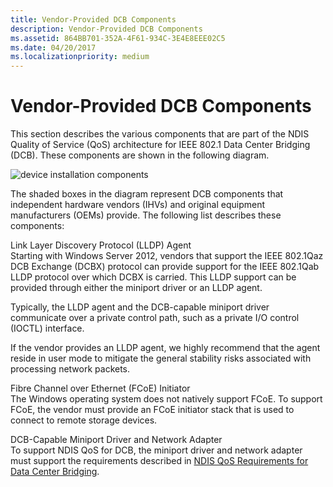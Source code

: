 ```yaml
---
title: Vendor-Provided DCB Components
description: Vendor-Provided DCB Components
ms.assetid: 864BB701-352A-4F61-934C-3E4E8EEE02C5
ms.date: 04/20/2017
ms.localizationpriority: medium
---
```


# Vendor-Provided DCB Components


This section describes the various components that are part of the NDIS Quality of Service (QoS) architecture for IEEE 802.1 Data Center Bridging (DCB). These components are shown in the following diagram.

![device installation components](images/dcb.png)

The shaded boxes in the diagram represent DCB components that independent hardware vendors (IHVs) and original equipment manufacturers (OEMs) provide. The following list describes these components:

<a href="" id="link-layer-discovery-protocol--lldp--agent"></a>Link Layer Discovery Protocol (LLDP) Agent  
Starting with Windows Server 2012, vendors that support the IEEE 802.1Qaz DCB Exchange (DCBX) protocol can provide support for the IEEE 802.1Qab LLDP protocol over which DCBX is carried. This LLDP support can be provided through either the miniport driver or an LLDP agent.

Typically, the LLDP agent and the DCB-capable miniport driver communicate over a private control path, such as a private I/O control (IOCTL) interface.

If the vendor provides an LLDP agent, we highly recommend that the agent reside in user mode to mitigate the general stability risks associated with processing network packets.

<a href="" id="fibre-channel-over-ethernet--fcoe--initiator"></a>Fibre Channel over Ethernet (FCoE) Initiator  
The Windows operating system does not natively support FCoE. To support FCoE, the vendor must provide an FCoE initiator stack that is used to connect to remote storage devices.

<a href="" id="dcb-capable-miniport-driver-and-network-adapter"></a>DCB-Capable Miniport Driver and Network Adapter  
To support NDIS QoS for DCB, the miniport driver and network adapter must support the requirements described in [NDIS QoS Requirements for Data Center Bridging](ndis-qos-requirements-for-data-center-bridging.md).

 

 





